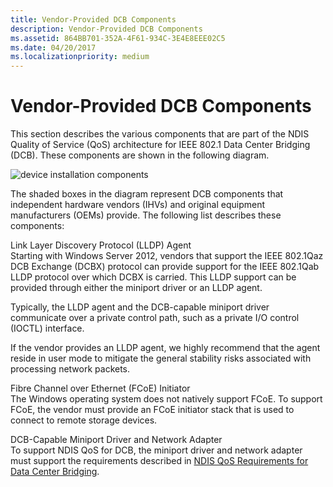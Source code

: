 ```yaml
---
title: Vendor-Provided DCB Components
description: Vendor-Provided DCB Components
ms.assetid: 864BB701-352A-4F61-934C-3E4E8EEE02C5
ms.date: 04/20/2017
ms.localizationpriority: medium
---
```


# Vendor-Provided DCB Components


This section describes the various components that are part of the NDIS Quality of Service (QoS) architecture for IEEE 802.1 Data Center Bridging (DCB). These components are shown in the following diagram.

![device installation components](images/dcb.png)

The shaded boxes in the diagram represent DCB components that independent hardware vendors (IHVs) and original equipment manufacturers (OEMs) provide. The following list describes these components:

<a href="" id="link-layer-discovery-protocol--lldp--agent"></a>Link Layer Discovery Protocol (LLDP) Agent  
Starting with Windows Server 2012, vendors that support the IEEE 802.1Qaz DCB Exchange (DCBX) protocol can provide support for the IEEE 802.1Qab LLDP protocol over which DCBX is carried. This LLDP support can be provided through either the miniport driver or an LLDP agent.

Typically, the LLDP agent and the DCB-capable miniport driver communicate over a private control path, such as a private I/O control (IOCTL) interface.

If the vendor provides an LLDP agent, we highly recommend that the agent reside in user mode to mitigate the general stability risks associated with processing network packets.

<a href="" id="fibre-channel-over-ethernet--fcoe--initiator"></a>Fibre Channel over Ethernet (FCoE) Initiator  
The Windows operating system does not natively support FCoE. To support FCoE, the vendor must provide an FCoE initiator stack that is used to connect to remote storage devices.

<a href="" id="dcb-capable-miniport-driver-and-network-adapter"></a>DCB-Capable Miniport Driver and Network Adapter  
To support NDIS QoS for DCB, the miniport driver and network adapter must support the requirements described in [NDIS QoS Requirements for Data Center Bridging](ndis-qos-requirements-for-data-center-bridging.md).

 

 





